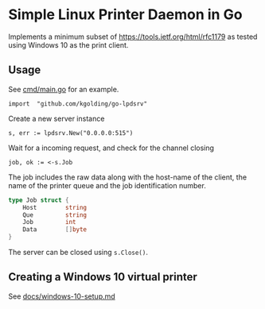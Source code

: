 # Simple Linux Printer Daemon in Go

Implements a minimum subset of https://tools.ietf.org/html/rfc1179 as tested using Windows 10 as the print client.

## Usage

See [cmd/main.go](cmd/main.go) for an example.

`import  "github.com/kgolding/go-lpdsrv"`

Create a new server instance

`s, err := lpdsrv.New("0.0.0.0:515")`

Wait for a incoming request, and check for the channel closing

`job, ok := <-s.Job`

The job includes the raw data along with the host-name of the client, the name of the printer queue and the job identification number.

```Go
type Job struct {
	Host        string
	Que         string
	Job         int
	Data        []byte
}
```

The server can be closed using `s.Close()`.

## Creating a Windows 10 virtual printer

See [docs/windows-10-setup.md](docs/windows-10-setup.md)